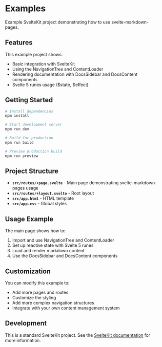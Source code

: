 # Examples

Example SvelteKit project demonstrating how to use svelte-markdown-pages.

## Features

This example project shows:

- Basic integration with SvelteKit
- Using the NavigationTree and ContentLoader
- Rendering documentation with DocsSidebar and DocsContent components
- Svelte 5 runes usage ($state, $effect)

## Getting Started

```bash
# Install dependencies
npm install

# Start development server
npm run dev

# Build for production
npm run build

# Preview production build
npm run preview
```

## Project Structure

- **`src/routes/+page.svelte`** - Main page demonstrating svelte-markdown-pages usage
- **`src/routes/+layout.svelte`** - Root layout
- **`src/app.html`** - HTML template
- **`src/app.css`** - Global styles

## Usage Example

The main page shows how to:

1. Import and use NavigationTree and ContentLoader
2. Set up reactive state with Svelte 5 runes
3. Load and render markdown content
4. Use the DocsSidebar and DocsContent components

## Customization

You can modify this example to:

- Add more pages and routes
- Customize the styling
- Add more complex navigation structures
- Integrate with your own content management system

## Development

This is a standard SvelteKit project. See the [SvelteKit documentation](https://kit.svelte.dev/) for more information.
